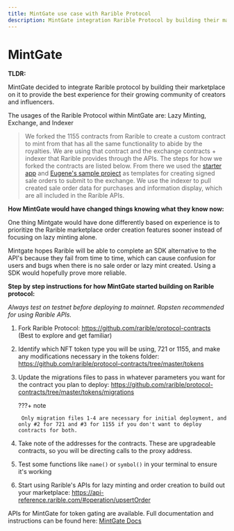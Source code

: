 ```yaml
---
title: MintGate use case with Rarible Protocol
description: MintGate integration Rarible Protocol by building their marketplace on it to provide the best experience for the community of creators and influencers
---
```


# MintGate

**TLDR:** 

MintGate decided to integrate Rarible protocol by building their marketplace on it to provide the best experience for their growing community of creators and influencers.

The usages of the Rarible Protocol within MintGate are:
Lazy Minting, Exchange, and Indexer
> We forked the 1155 contracts from Rarible to create a custom contract to mint from that has all the same functionality to abide by the royalties.
We are using that contract and the exchange contracts + indexer that Rarible provides through the APIs.
The steps for how we forked the contracts are listed below. From there we used the [starter app](https://github.com/austintgriffith/scaffold-eth/tree/rarible-starter-app) and [Eugene's sample project](https://github.com/rarible/protocol-example) as templates for creating signed sale orders to submit to the exchange. We use the indexer to pull created sale order data for purchases and information display, which are all included in the Rarible APIs.

**How MintGate would have changed things knowing what they know now:**

One thing Mintgate would have done differently based on experience is to prioritize the Rarible marketplace order creation features sooner instead of focusing on lazy minting alone. 

Mintgate hopes Rarible will be able to complete an SDK alternative to the API's because they fail from time to time, which can cause confusion for users and bugs when there is no sale order or lazy mint created. Using a SDK would hopefully prove more reliable.  

**Step by step instructions for how MintGate started building on Rarible protocol:**

*Always test on testnet before deploying to mainnet. Ropsten recommended for using Rarible APIs.*

1. Fork Rarible Protocol: https://github.com/rarible/protocol-contracts (Best to explore and get familiar)
2. Identify which NFT token type you will be using, 721 or 1155, and make any modifications necessary in the tokens folder: https://github.com/rarible/protocol-contracts/tree/master/tokens
3. Update the migrations files to pass in whatever parameters you want for the contract you plan to deploy: https://github.com/rarible/protocol-contracts/tree/master/tokens/migrations

    ???+ note

        Only migration files 1-4 are necessary for initial deployment, and only #2 for 721 and #3 for 1155 if you don't want to deploy contracts for both.

4. Take note of the addresses for the contracts. These are upgradeable contracts, so you will be directing calls to the proxy address. 
5. Test some functions like `name()` or `symbol()` in your terminal to ensure it's working
6. Start using Rarible's APIs for lazy minting and order creation to build out your marketplace: https://api-reference.rarible.com/#operation/upsertOrder

APIs for MintGate for token gating are available.
Full documentation and instructions can be found here:
[MintGate Docs](https://mintgate.gitbook.io/mintgate-docs/)
